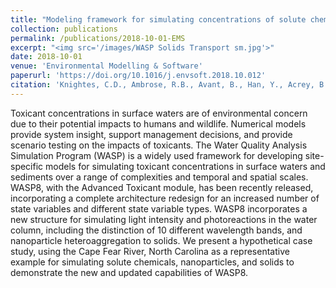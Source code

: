 ```yaml
---
title: "Modeling framework for simulating concentrations of solute chemicals, nanoparticles, and solids in surface waters and sediments"
collection: publications
permalink: /publications/2018-10-01-EMS
excerpt: "<img src='/images/WASP Solids Transport sm.jpg'>"
date: 2018-10-01
venue: 'Environmental Modelling & Software'
paperurl: 'https://doi.org/10.1016/j.envsoft.2018.10.012'
citation: 'Knightes, C.D., Ambrose, R.B., Avant, B., Han, Y., Acrey, B., Bouchard, D., Zepp, R.G., Wool, T. (2018). &quot;Modeling framework for simulating concentrations of solute chemicals, nanoparticles, and solids in surface waters and sediments: WASP8 Advanced Toxicant Module.&quot; <i>Environmental Modelling & Software</i>. ISSN 1364-8152.'
---
```


<script type='text/javascript' src='https://d1bxh8uas1mnw7.cloudfront.net/assets/embed.js'></script> <div data-badge-popover="right" data-badge-type="medium-donut" data-doi="10.1016/j.envsoft.2018.10.012" data-hide-no-mentions="true" data-hide-less-than="5" class="altmetric-embed"></div>


Toxicant concentrations in surface waters are of environmental concern due to their potential impacts to humans and wildlife. Numerical models provide system insight, support management decisions, and provide scenario testing on the impacts of toxicants. The Water Quality Analysis Simulation Program (WASP) is a widely used framework for developing site-specific models for simulating toxicant concentrations in surface waters and sediments over a range of complexities and temporal and spatial scales. WASP8, with the Advanced Toxicant module, has been recently released, incorporating a complete architecture redesign for an increased number of state variables and different state variable types. WASP8 incorporates a new structure for simulating light intensity and photoreactions in the water column, including the distinction of 10 different wavelength bands, and nanoparticle heteroaggregation to solids. We present a hypothetical case study, using the Cape Fear River, North Carolina as a representative example for simulating solute chemicals, nanoparticles, and solids to demonstrate the new and updated capabilities of WASP8.

